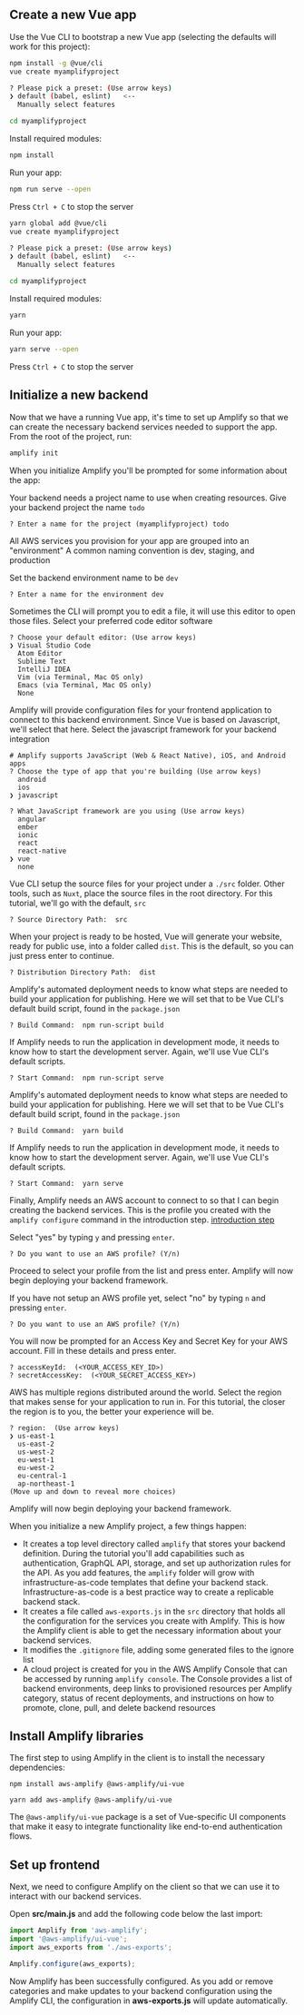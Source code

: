 ## Create a new Vue app

Use the Vue CLI to bootstrap a new Vue app (selecting the defaults will work for this project):

<amplify-block-switcher>
<amplify-block name="NPM">

```bash
npm install -g @vue/cli
vue create myamplifyproject

? Please pick a preset: (Use arrow keys)
❯ default (babel, eslint)   <--
  Manually select features

cd myamplifyproject
```

Install required modules:

```bash
npm install
```

Run your app:

```bash
npm run serve --open
```
Press `Ctrl + C` to stop the server

</amplify-block>
<amplify-block name="Yarn">

```bash
yarn global add @vue/cli
vue create myamplifyproject

? Please pick a preset: (Use arrow keys)
❯ default (babel, eslint)   <--
  Manually select features

cd myamplifyproject
```

Install required modules:

```bash
yarn
```

Run your app:

```bash
yarn serve --open
```
Press `Ctrl + C` to stop the server

</amplify-block>
</amplify-block-switcher>

## Initialize a new backend

Now that we have a running Vue app, it's time to set up Amplify so that we can create the necessary backend services needed to support the app. From the root of the project, run:

```bash
amplify init
```

When you initialize Amplify you'll be prompted for some information about the app:

Your backend needs a project name to use when creating resources.
Give your backend project the name `todo`
```console
? Enter a name for the project (myamplifyproject) todo
```

All AWS services you provision for your app are grouped into an "environment"
A common naming convention is dev, staging, and production

Set the backend environment name to be `dev`
```console
? Enter a name for the environment dev
```

Sometimes the CLI will prompt you to edit a file, it will use this editor to open those files.
Select your preferred code editor software
```console
? Choose your default editor: (Use arrow keys)
❯ Visual Studio Code
  Atom Editor
  Sublime Text
  IntelliJ IDEA
  Vim (via Terminal, Mac OS only)
  Emacs (via Terminal, Mac OS only)
  None
```

Amplify will provide configuration files for your frontend application to connect to this backend environment. Since Vue is based on Javascript, we'll select that here.
Select the javascript framework for your backend integration
```console
# Amplify supports JavaScript (Web & React Native), iOS, and Android apps
? Choose the type of app that you're building (Use arrow keys)
  android
  ios
❯ javascript
```

```console
? What JavaScript framework are you using (Use arrow keys)
  angular
  ember
  ionic
  react
  react-native
❯ vue
  none
```

Vue CLI setup the source files for your project under a `./src` folder. Other tools, such as `Nuxt`, place the source files in the root directory. For this tutorial, we'll go with the default, `src`
```console
? Source Directory Path:  src
```

When your project is ready to be hosted, Vue will generate your website, ready for public use, into a folder called `dist`. This is the default, so you can just press enter to continue.
```console
? Distribution Directory Path:  dist
```

<amplify-block-switcher>
<amplify-block name="NPM">

Amplify's automated deployment needs to know what steps are needed to build your application for publishing. Here we will set that to be Vue CLI's default build script, found in the `package.json`
```console
? Build Command:  npm run-script build
```

If Amplify needs to run the application in development mode, it needs to know how to start the development server. Again, we'll use Vue CLI's default scripts.
```console
? Start Command:  npm run-script serve
```
</amplify-block>
<amplify-block name="Yarn">

Amplify's automated deployment needs to know what steps are needed to build your application for publishing. Here we will set that to be Vue CLI's default build script, found in the `package.json`
```console
? Build Command:  yarn build
```

If Amplify needs to run the application in development mode, it needs to know how to start the development server. Again, we'll use Vue CLI's default scripts.
```console
? Start Command:  yarn serve
```
</amplify-block>
</amplify-block-switcher>

Finally, Amplify needs an AWS account to connect to so that I can begin creating the backend services.
This is the profile you created with the `amplify configure` command in the introduction step. [introduction step](~/start/getting-started/installation.md)

<amplify-block-switcher>
<amplify-block name="With A Profile">

Select "yes" by typing `y` and pressing `enter`.

```console
? Do you want to use an AWS profile? (Y/n)
```
Proceed to select your profile from the list and press enter. Amplify will now begin deploying your backend framework.

</amplify-block>
<amplify-block name="Without A Profile">

If you have not setup an AWS profile yet, select "no" by typing `n` and pressing `enter`.

```console
? Do you want to use an AWS profile? (Y/n)
```

You will now be prompted for an Access Key and Secret Key for your AWS account. Fill in these details and press enter.

```console
? accessKeyId:  (<YOUR_ACCESS_KEY_ID>)
? secretAccessKey:  (<YOUR_SECRET_ACCESS_KEY>)
```

AWS has multiple regions distributed around the world. Select the region that makes sense for your application to run in. For this tutorial, the closer the region is to you, the better your experience will be.

```console
? region:  (Use arrow keys)
❯ us-east-1 
  us-east-2 
  us-west-2 
  eu-west-1 
  eu-west-2 
  eu-central-1 
  ap-northeast-1 
(Move up and down to reveal more choices)
```

Amplify will now begin deploying your backend framework.

</amplify-block>
</amplify-block-switcher>

When you initialize a new Amplify project, a few things happen:

- It creates a top level directory called `amplify` that stores your backend definition. During the tutorial you'll add capabilities such as authentication, GraphQL API, storage, and set up authorization rules for the API. As you add features, the `amplify` folder will grow with infrastructure-as-code templates that define your backend stack. Infrastructure-as-code is a best practice way to create a replicable backend stack.
- It creates a file called `aws-exports.js` in the `src` directory that holds all the configuration for the services you create with Amplify. This is how the Amplify client is able to get the necessary information about your backend services.
- It modifies the `.gitignore` file, adding some generated files to the ignore list
- A cloud project is created for you in the AWS Amplify Console that can be accessed by running `amplify console`. The Console provides a list of backend environments, deep links to provisioned resources per Amplify category, status of recent deployments, and instructions on how to promote, clone, pull, and delete backend resources

## Install Amplify libraries

The first step to using Amplify in the client is to install the necessary dependencies:

<amplify-block-switcher>
<amplify-block name="NPM">

```
npm install aws-amplify @aws-amplify/ui-vue
```

</amplify-block>
<amplify-block name="Yarn">

```
yarn add aws-amplify @aws-amplify/ui-vue
```

</amplify-block>
</amplify-block-switcher>

The `@aws-amplify/ui-vue` package is a set of Vue-specific UI components that make it easy to integrate functionality like end-to-end authentication flows.

## Set up frontend

Next, we need to configure Amplify on the client so that we can use it to interact with our backend services.

Open __src/main.js__ and add the following code below the last import:

```js
import Amplify from 'aws-amplify';
import '@aws-amplify/ui-vue';
import aws_exports from './aws-exports';

Amplify.configure(aws_exports);
```

Now Amplify has been successfully configured. As you add or remove categories and make updates to your backend configuration using the Amplify CLI, the configuration in __aws-exports.js__ will update automatically.
